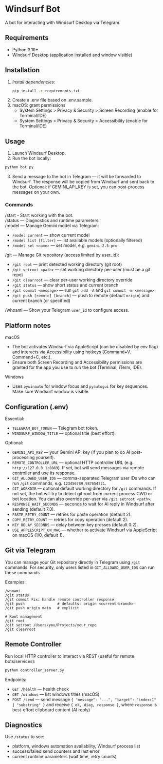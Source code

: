 # Windsurf Bot

[//]: # (to run use: taskkill /f /im python.exe; Start-Process powershell -ArgumentList "-NoExit", "-Command", "cd 'z:\Dev\vibe\vibe_coding'; python bot.py")

A bot for interacting with Windsurf Desktop via Telegram.

## Requirements

- Python 3.10+
- Windsurf Desktop (application installed and window visible)

## Installation

1. *Install dependencies*:
   ```bash
   pip install -r requirements.txt
2. Create a .env file based on .env.sample.
3. macOS: grant permissions
   - System Settings > Privacy & Security > Screen Recording (enable for Terminal/IDE)
   - System Settings > Privacy & Security > Accessibility (enable for Terminal/IDE)

## Usage
1. Launch Windsurf Desktop.
2. Run the bot locally:
```bash
python bot.py
```
3. Send a message to the bot in Telegram — it will be forwarded to Windsurf. The response will be copied from Windsurf and sent back to the bot. Optional: if GEMINI_API_KEY is set, you can post-process messages on your own.

### Commands
/start - Start working with the bot.  
/status — Diagnostics and runtime parameters.  
/model — Manage Gemini model via Telegram:  
  - `/model current` — show current model  
  - `/model list [filter]` — list available models (optionally filtered)  
  - `/model set <name>` — set model, e.g. `gemini-2.5-pro`
  
/git — Manage Git repository (access limited by user_id):  
  - `/git root` — print detected working directory (git root)  
  - `/git setroot <path>` — set working directory per-user (must be a git repo)  
  - `/git clearroot` — clear per-user working directory override  
  - `/git status` — show short status and current branch  
  - `/git commit <message>` — run `git add -A` and `git commit -m <message>`  
  - `/git push [remote] [branch]` — push to remote (default `origin`) and current branch (or specified)  

/whoami — Show your Telegram `user_id` to configure access.

## Platform notes

macOS

- The bot activates Windsurf via AppleScript (can be disabled by env flag) and interacts via Accessibility using hotkeys (Command+V, Command+C, etc.).  
- Ensure both Screen Recording and Accessibility permissions are granted for the app you use to run the bot (Terminal, iTerm, IDE).

Windows

- Uses `pywinauto` for window focus and `pyautogui` for key sequences. Make sure Windsurf window is visible.

## Configuration (.env)

Essential:

- `TELEGRAM_BOT_TOKEN` — Telegram bot token.
- `WINDSURF_WINDOW_TITLE` — optional title (best effort).

Optional:

- `GEMINI_API_KEY` — your Gemini API key (if you plan to do AI post-processing yourself).
- `REMOTE_CONTROLLER_URL` — optional HTTP controller URL (e.g. `http://127.0.0.1:8089`). If set, bot will send messages via remote controller and use its response.
- `GIT_ALLOWED_USER_IDS` — comma-separated Telegram user IDs who can run `/git` commands, e.g. `123456789,987654321`.
- `GIT_WORKDIR` — optional default working directory for `/git` commands. If not set, the bot will try to detect git root from current process CWD or bot location. You can also override per-user via `/git setroot <path>`.
- `RESPONSE_WAIT_SECONDS` — seconds to wait for AI reply in Windsurf after sending (default 7.0).
- `PASTE_RETRY_COUNT` — retries for paste operation (default 2).
- `COPY_RETRY_COUNT` — retries for copy operation (default 2).
- `KEY_DELAY_SECONDS` — delay between key presses (default 0.2).
- `USE_APPLESCRIPT_ON_MAC` — whether to activate Windsurf via AppleScript on macOS (1/0, default 1).

## Git via Telegram

You can manage your Git repository directly in Telegram using `/git` commands. For security, only users listed in `GIT_ALLOWED_USER_IDS` can run these commands.

Examples:

```text
/whoami
/git status
/git commit Fix: handle remote controller response
/git push               # defaults: origin <current-branch>
/git push origin main   # explicit

# Root management
/git root
/git setroot /Users/you/Projects/your_repo
/git clearroot
```

## Remote Controller

Run local HTTP controller to interact via REST (useful for remote bots/services):

```bash
python controller_server.py
```

Endpoints:

- `GET /health` — health check
- `GET /windows` — list windows titles (macOS)
- `POST /send` — send message `{ "message": "...", "target": "index:1" | "substring" }` and receive `{ ok, diag, response }`, where `response` is best-effort clipboard content (AI reply)

## Diagnostics

Use `/status` to see:

- platform, windows automation availability, Windsurf process list
- success/failed send counters and last error
- current runtime parameters (wait time, retry counts)
